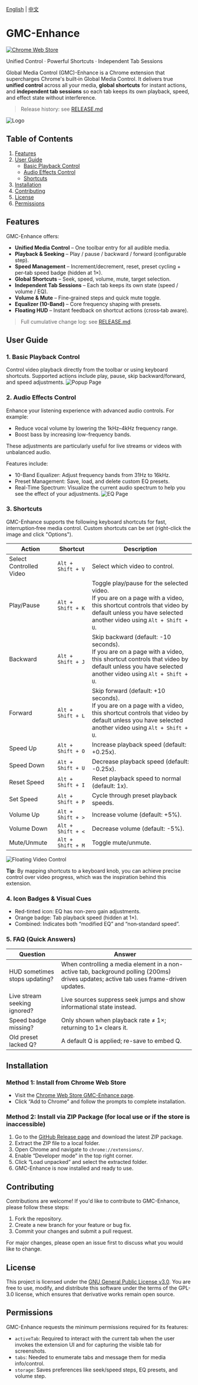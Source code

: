 [English](README_en.md) | [中文](README.md)
# GMC-Enhance

[![Chrome Web Store](https://img.shields.io/chrome-web-store/v/kibmlbbigjmpmfjpcjhlmimehchnamgi?label=Chrome%20Web%20Store&logo=googlechrome&logoColor=white)](https://chromewebstore.google.com/detail/kibmlbbigjmpmfjpcjhlmimehchnamgi)

Unified Control · Powerful Shortcuts · Independent Tab Sessions

Global Media Control (GMC)-Enhance is a Chrome extension that supercharges Chrome's built‑in Global Media Control. It delivers true **unified control** across all your media, **global shortcuts** for instant actions, and **independent tab sessions** so each tab keeps its own playback, speed, and effect state without interference.

> Release history: see [RELEASE.md](RELEASE.md)

![Logo](docs/imgs/banner.png)



## Table of Contents

1. [Features](#features)
2. [User Guide](#user-guide)
   - [Basic Playback Control](#1-basic-playback-control)
   - [Audio Effects Control](#2-audio-effects-control)
   - [Shortcuts](#3-shortcuts)
3. [Installation](#installation)
4. [Contributing](#contributing)
5. [License](#license)
6. [Permissions](#permissions)



## Features

GMC-Enhance offers:

- **Unified Media Control** – One toolbar entry for all audible media.
- **Playback & Seeking** – Play / pause / backward / forward (configurable step).
- **Speed Management** – Increment/decrement, reset, preset cycling + per‑tab speed badge (hidden at 1×).
- **Global Shortcuts** – Seek, speed, volume, mute, target selection.
- **Independent Tab Sessions** – Each tab keeps its own state (speed / volume / EQ).
- **Volume & Mute** – Fine‑grained steps and quick mute toggle.
- **Equalizer (10-Band)** – Core frequency shaping with presets.
- **Floating HUD** – Instant feedback on shortcut actions (cross‑tab aware).

> Full cumulative change log: see [RELEASE.md](RELEASE.md).



## User Guide

### 1. Basic Playback Control

Control video playback directly from the toolbar or using keyboard shortcuts. Supported actions include play, pause, skip backward/forward, and speed adjustments.
![Popup Page](docs/imgs/popup-page.png)

### 2. Audio Effects Control

Enhance your listening experience with advanced audio controls. For example:

- Reduce vocal volume by lowering the 1kHz–4kHz frequency range.
- Boost bass by increasing low-frequency bands.

These adjustments are particularly useful for live streams or videos with unbalanced audio.

Features include:
- 10-Band Equalizer: Adjust frequency bands from 31Hz to 16kHz.
- Preset Management: Save, load, and delete custom EQ presets.
- Real-Time Spectrum: Visualize the current audio spectrum to help you see the effect of your adjustments.
![EQ Page](docs/imgs/eq-function.png)

### 3. Shortcuts

GMC-Enhance supports the following keyboard shortcuts for fast, interruption‑free media control. Custom shortcuts can be set (right-click the image and click "Options").

| Action                  | Shortcut            | Description                                                                                                      |
|------------------------|---------------------|------------------------------------------------------------------------------------------------------------------|
| Select Controlled Video | `Alt + Shift + V`   | Select which video to control.                                                                                   |
| Play/Pause              | `Alt + Shift + K`   | Toggle play/pause for the selected video.<br>If you are on a page with a video, this shortcut controls that video by default unless you have selected another video using `Alt + Shift + U`. |
| Backward                | `Alt + Shift + J`   | Skip backward (default: -10 seconds).<br>If you are on a page with a video, this shortcut controls that video by default unless you have selected another video using `Alt + Shift + U`.      |
| Forward                 | `Alt + Shift + L`   | Skip forward (default: +10 seconds).<br>If you are on a page with a video, this shortcut controls that video by default unless you have selected another video using `Alt + Shift + U`.       |
| Speed Up                | `Alt + Shift + O`   | Increase playback speed (default: +0.25x).                                                                       |
| Speed Down              | `Alt + Shift + U`   | Decrease playback speed (default: -0.25x).                                                                       |
| Reset Speed             | `Alt + Shift + I`   | Reset playback speed to normal (default: 1x).                                                                    |
| Set Speed               | `Alt + Shift + P`   | Cycle through preset playback speeds.                                                                            |
| Volume Up               | `Alt + Shift + >`   | Increase volume (default: +5%).                                                                                  |
| Volume Down             | `Alt + Shift + <`   | Decrease volume (default: -5%).                                                                                  |
| Mute/Unmute             | `Alt + Shift + M`   | Toggle mute/unmute.                                                                                              |

![Floating Video Control](docs/imgs/video_float_card.gif)

**Tip**: By mapping shortcuts to a keyboard knob, you can achieve precise control over video progress, which was the inspiration behind this extension.

### 4. Icon Badges & Visual Cues

- Red-tinted icon: EQ has non-zero gain adjustments.
- Orange badge: Tab playback speed (hidden at 1×).
- Combined: Indicates both “modified EQ” and “non‑standard speed”.

### 5. FAQ (Quick Answers)

| Question | Answer |
|----------|--------|
| HUD sometimes stops updating? | When controlling a media element in a non-active tab, background polling (200ms) drives updates; active tab uses frame-driven updates. |
| Live stream seeking ignored? | Live sources suppress seek jumps and show informational state instead. |
| Speed badge missing? | Only shown when playback rate ≠ 1×; returning to 1× clears it. |
| Old preset lacked Q? | A default Q is applied; re-save to embed Q. |

## Installation

### Method 1: Install from Chrome Web Store

- Visit the [Chrome Web Store GMC-Enhance page](https://chromewebstore.google.com/detail/kibmlbbigjmpmfjpcjhlmimehchnamgi?utm_source=item-share-cb).
- Click “Add to Chrome” and follow the prompts to complete installation.

### Method 2: Install via ZIP Package (for local use or if the store is inaccessible)

1. Go to the [GitHub Release page](https://github.com/ZepengW/GMC-Enhance/releases) and download the latest ZIP package.
2. Extract the ZIP file to a local folder.
3. Open Chrome and navigate to `chrome://extensions/`.
4. Enable “Developer mode” in the top right corner.
5. Click “Load unpacked” and select the extracted folder.
6. GMC-Enhance is now installed and ready to use.

## Contributing

Contributions are welcome! If you'd like to contribute to GMC-Enhance, please follow these steps:

1. Fork the repository.
2. Create a new branch for your feature or bug fix.
3. Commit your changes and submit a pull request.

For major changes, please open an issue first to discuss what you would like to change.



## License

This project is licensed under the [GNU General Public License v3.0](https://www.gnu.org/licenses/gpl-3.0.en.html). You are free to use, modify, and distribute this software under the terms of the GPL-3.0 license, which ensures that derivative works remain open source.



## Permissions

GMC-Enhance requests the minimum permissions required for its features:

- `activeTab`: Required to interact with the current tab when the user invokes the extension UI and for capturing the visible tab for screenshots.
- `tabs`: Needed to enumerate tabs and message them for media info/control.
- `storage`: Saves preferences like seek/speed steps, EQ presets, and volume step.
